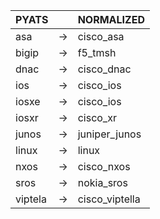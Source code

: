 | PYATS | | NORMALIZED |
| ---------- | -- | ------ |
| asa | → | cisco_asa |
| bigip | → | f5_tmsh |
| dnac | → | cisco_dnac |
| ios | → | cisco_ios |
| iosxe | → | cisco_ios |
| iosxr | → | cisco_xr |
| junos | → | juniper_junos |
| linux | → | linux |
| nxos | → | cisco_nxos |
| sros | → | nokia_sros |
| viptela | → | cisco_viptella |
